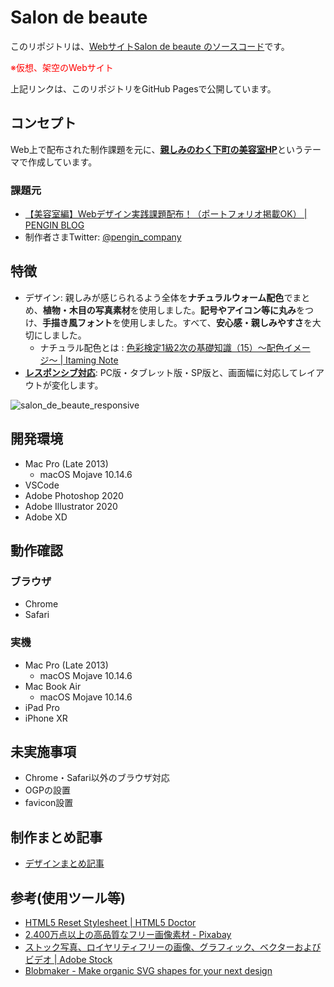 # Salon de beaute

このリポジトリは、<u>Webサイト[Salon de beaute](https://fuchsia-84.github.io/Salon_de_beaute/) のソースコード</u>です。

<span style="color: red;">※仮想、架空のWebサイト</span>

上記リンクは、このリポジトリをGitHub Pagesで公開しています。

## コンセプト

Web上で配布された制作課題を元に、<u>**親しみのわく下町の美容室HP**</u>というテーマで作成しています。

### 課題元

- [【美容室編】Webデザイン実践課題配布！（ポートフォリオ掲載OK） \| PENGIN BLOG](https://crestadesign.org/webdesign-work01/)
- 制作者さまTwitter: [@pengin_company](https://twitter.com/pengin_company)

## 特徴

- デザイン: 親しみが感じられるよう全体を**ナチュラルウォーム配色**でまとめ、**植物・木目の写真素材**を使用しました。**記号やアイコン等に丸み**をつけ、**手描き風フォント**を使用しました。すべて、**安心感・親しみやすさ**を大切にしました。
  - ナチュラル配色とは : [色彩検定1級2次の基礎知識（15）〜配色イメージ〜 | Itaming Note](https://www.keikoitami.com/color/aft/aft-15/#toc7)
- <u>**レスポンシブ対応**</u>: PC版・タブレット版・SP版と、画面幅に対応してレイアウトが変化します。

![salon_de_beaute_responsive](https://user-images.githubusercontent.com/46129202/144963598-cf1d2374-cfc2-4a19-a04c-394589e19d6e.png)

## 開発環境

- Mac Pro (Late 2013)
  - macOS Mojave 10.14.6
- VSCode
- Adobe Photoshop 2020
- Adobe Illustrator 2020
- Adobe XD

## 動作確認

### ブラウザ

- Chrome
- Safari

### 実機

- Mac Pro (Late 2013)
  - macOS Mojave 10.14.6
- Mac Book Air
  - macOS Mojave 10.14.6
- iPad Pro
- iPhone XR

## 未実施事項

- Chrome・Safari以外のブラウザ対応
- OGPの設置
- favicon設置

## 制作まとめ記事

- [デザインまとめ記事](https://fuchsia-84.hatenablog.com/entry/2021/08/10/181356)

## 参考(使用ツール等)

- [HTML5 Reset Stylesheet \| HTML5 Doctor](http://html5doctor.com/html-5-reset-stylesheet/)
- [2.400万点以上の高品質なフリー画像素材 - Pixabay](https://pixabay.com/ja/)
- [ストック写真、ロイヤリティフリーの画像、グラフィック、ベクターおよびビデオ \| Adobe Stock](https://stock.adobe.com/jp)
- [Blobmaker - Make organic SVG shapes for your next design](https://www.blobmaker.app/)